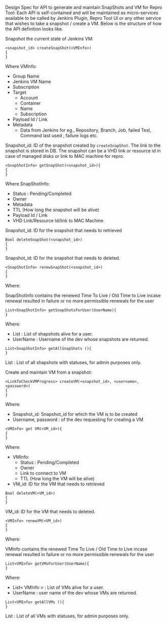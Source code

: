 Design Spec for API to generate and maintain SnapShots and VM for Repro Tool:
Each API is self-contained and will be maintained as micro-services available to be called by Jenkins Plugin, Repro Tool UI or any other service that wishes to take a snapshot / create a VM. Below is the structure of how the API definition looks like. 

Snapshot the current state of Jenkins VM:
```
<snapshot_id> createSnapShot(<VMInfo>)
{
}
```
Where 
VMInfo:
  -	Group Name
  -	Jenkins VM Name
  -	Subscription
  -	Target
      - Account
      - Container
      - Name
      - Subscription
  -	Payload Id / Link
  -	Metadata
      - Data from Jenkins for eg., Repository, Branch, Job, failed Test, Command last used , failure logs etc.
      
Snapshot_id:
ID of the snapshot created by `createSnapShot`. The link to the snapshot is stored in DB. The snapshot can be a VHD link or resource id in case of managed disks or link to MAC machine for repro.

```
<SnapShotInfo> getSnapShot(<snapshot_id>){
{
}
```
Where
SnapShotInfo:
  -	Status : Pending/Completed
  - Owner
  -	Metadata
  -	TTL (How long the snapshot will be alive)
  -	Payload Id / Link
  -	VHD Link/Resource Id/link to MAC Machine
 
Snapshot_id:
ID for the snapshot that needs to retrieved
```
Bool deleteSnapShot(<snapshot_id>)
{
}
```
Snapshot_id:
ID for the snapshot that needs to deleted.
```
<SnapShotInfo> renewSnapShot(<snapshot_id>)
{
}
```
Where:

SnapShotInfo contains the renewed Time To Live / Old Time to Live incase renewal resulted in failure or no more permissible renewals for the user

```
List<SnapShotInfo> getSnapShotsForUser(UserName){
}
```
Where:
- List<SnapShotInfo> : List of shapshots alive for a user.
- UserName : Username of the dev whose snapshots are returned.

```
List<SnapShotInfo> getAllSnapShots (){
}
```
List<SnapShotInfo> : List of all shapshots with statuses, for admin purposes only.

Create and maintain VM from a snapshot:

```
<LinkToCheckVMProgress> createVM(<snapshot_id>, <username>, <password>)
{
}
```
Where:
- Snapshot_id: Snapshot_id for which the VM is to be created
- Username, password : of the dev requesting for creating a VM

```
<VMInfo> get VM(<VM_id>){
{
}
```
Where: 
- VMInfo:
  -	Status : Pending/Completed
  - Owner
  -	Link to connect to VM 
  -	TTL (How long the VM will be alive)
- VM_id: ID for the VM that needs to retrieved
```
Bool deleteVM(<VM_id>)
{
}
```
VM_id: ID for the VM that needs to deleted.
```
<VMInfo> renewVM(<VM_id>)
{
}
```
Where:

VMInfo contains the renewed Time To Live / Old Time to Live incase renewal resulted in failure or no more permissible renewals for the user

```
List<VMInfo> getVMsForUser(UserName){
}
```
Where:
- List< VMInfo > : List of VMs alive for a user.
- UserName : user name of the dev whose VMs are returned.

```
List<VMInfo> getAllVMs (){
}
```
List<VMInfo> : List of all VMs with statuses, for admin purposes only.
